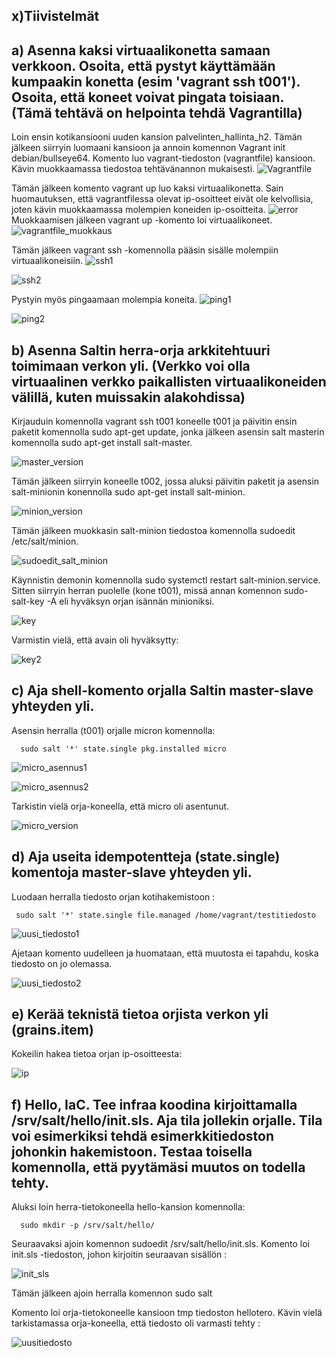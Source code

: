 ## x)Tiivistelmät


## a) Asenna kaksi virtuaalikonetta samaan verkkoon. Osoita, että pystyt käyttämään kumpaakin konetta (esim 'vagrant ssh t001'). Osoita, että koneet voivat pingata toisiaan. (Tämä tehtävä on helpointa tehdä Vagrantilla)

Loin ensin kotikansiooni uuden kansion palvelinten_hallinta_h2. Tämän jälkeen siirryin luomaani kansioon ja annoin komennon Vagrant init debian/bullseye64. Komento luo vagrant-tiedoston (vagrantfile) kansioon. Kävin muokkaamassa tiedostoa tehtävänannon mukaisesti. 
![Vagrantfile](https://github.com/Pakknoo/Palvelinten_hallinta/assets/122889266/739d13ac-74c7-416a-8499-271ef8ef47dd)

Tämän jälkeen komento vagrant up luo kaksi virtuaalikonetta. Sain huomautuksen, että vagrantfilessa olevat ip-osoitteet eivät ole kelvollisia, joten kävin muokkaamassa molempien koneiden ip-osoitteita. 
![error](https://github.com/Pakknoo/Palvelinten_hallinta/assets/122889266/06b7a881-c327-48f2-a5d1-11e066080f3e)
Muokkaamisen jälkeen vagrant up -komento loi virtuaalikoneet.
![vagrantfile_muokkaus](https://github.com/Pakknoo/Palvelinten_hallinta/assets/122889266/cc3df2ba-b0a2-4961-8c5f-1056d5591daa)

Tämän jälkeen vagrant ssh -komennolla pääsin sisälle molempiin virtuaalikoneisiin.
![ssh1](https://github.com/Pakknoo/Palvelinten_hallinta/assets/122889266/8a149c78-0df7-47e8-870d-e9578bffd282)


![ssh2](https://github.com/Pakknoo/Palvelinten_hallinta/assets/122889266/344114fb-48a6-4b82-a459-3abb88107f35)

Pystyin myös pingaamaan molempia koneita. 
![ping1](https://github.com/Pakknoo/Palvelinten_hallinta/assets/122889266/db06f65d-9f04-406f-931b-c8381703b6e0)

![ping2](https://github.com/Pakknoo/Palvelinten_hallinta/assets/122889266/a9971965-a5a9-40d5-a51b-21ae1cb564d6)



## b) Asenna Saltin herra-orja arkkitehtuuri toimimaan verkon yli. (Verkko voi olla virtuaalinen verkko paikallisten virtuaalikoneiden välillä, kuten muissakin alakohdissa)

Kirjauduin komennolla vagrant ssh t001 koneelle t001 ja päivitin ensin paketit komennolla sudo apt-get update, jonka jälkeen asensin salt masterin komennolla sudo apt-get install salt-master.

![master_version](https://github.com/Pakknoo/Palvelinten_hallinta/assets/122889266/399ca5cd-eb05-4e2b-a2f8-dfc4e7d14d0c)

Tämän jälkeen siirryin koneelle t002, jossa aluksi päivitin paketit ja asensin salt-minionin konennolla sudo apt-get install salt-minion. 

![minion_version](https://github.com/Pakknoo/Palvelinten_hallinta/assets/122889266/4de404e0-ea99-4e54-93fa-c32f69b4cf96)

Tämän jälkeen muokkasin salt-minion tiedostoa komennolla sudoedit /etc/salt/minion. 

![sudoedit_salt_minion](https://github.com/Pakknoo/Palvelinten_hallinta/assets/122889266/dfd83f1d-a3d8-4f77-a941-12f5816805c2)

Käynnistin demonin komennolla sudo systemctl restart salt-minion.service. 
Sitten siirryin herran puolelle (kone t001), missä annan komennon sudo-salt-key -A eli hyväksyn orjan isännän minioniksi. 

![key](https://github.com/Pakknoo/Palvelinten_hallinta/assets/122889266/46dbf64f-8913-4efb-9e6f-e2266084e060)

Varmistin vielä, että avain oli hyväksytty:


![key2](https://github.com/Pakknoo/Palvelinten_hallinta/assets/122889266/7b58ed8c-8536-4a57-85cc-c5b905e6f294)


## c) Aja shell-komento orjalla Saltin master-slave yhteyden yli.

Asensin herralla (t001) orjalle micron komennolla:

      sudo salt '*' state.single pkg.installed micro

![micro_asennus1](https://github.com/Pakknoo/Palvelinten_hallinta/assets/122889266/350836d7-bbd4-40fe-af0b-181be5571947)

![micro_asennus2](https://github.com/Pakknoo/Palvelinten_hallinta/assets/122889266/b125e3d8-7217-48d4-8ed6-0543785f1239)

Tarkistin vielä orja-koneella, että micro oli asentunut. 


![micro_version](https://github.com/Pakknoo/Palvelinten_hallinta/assets/122889266/3d83cbc4-7c33-47dd-b8bf-9513f866bbb6)

## d) Aja useita idempotentteja (state.single) komentoja master-slave yhteyden yli.

Luodaan herralla tiedosto orjan kotihakemistoon :

     sudo salt '*' state.single file.managed /home/vagrant/testitiedosto


![uusi_tiedosto1](https://github.com/Pakknoo/Palvelinten_hallinta/assets/122889266/119a120b-1d63-435c-979a-71607f0d8cf9)

Ajetaan komento uudelleen ja huomataan, että muutosta ei tapahdu, koska tiedosto on jo olemassa. 


![uusi_tiedosto2](https://github.com/Pakknoo/Palvelinten_hallinta/assets/122889266/1dc9e39f-fbff-44af-8673-9315d6452010)


## e) Kerää teknistä tietoa orjista verkon yli (grains.item)

Kokeilin hakea tietoa orjan ip-osoitteesta:

![ip](https://github.com/Pakknoo/Palvelinten_hallinta/assets/122889266/0d5cb6f3-5322-486d-8598-6b72085fb68f)


## f) Hello, IaC. Tee infraa koodina kirjoittamalla /srv/salt/hello/init.sls. Aja tila jollekin orjalle. Tila voi esimerkiksi tehdä esimerkkitiedoston johonkin hakemistoon. Testaa toisella komennolla, että pyytämäsi muutos on todella tehty.

Aluksi loin herra-tietokoneella hello-kansion komennolla:

      sudo mkdir -p /srv/salt/hello/

Seuraavaksi ajoin komennon sudoedit /srv/salt/hello/init.sls. Komento loi init.sls -tiedoston, johon kirjoitin seuraavan sisällön :

![init_sls](https://github.com/Pakknoo/Palvelinten_hallinta/assets/122889266/d27e5384-4cab-45d2-b911-1c6a061b860f)

Tämän jälkeen ajoin herralla komennon        sudo salt

Komento loi orja-tietokoneelle kansioon tmp tiedoston hellotero. Kävin vielä tarkistamassa orja-koneella, että tiedosto oli varmasti tehty :

![uusitiedosto](https://github.com/Pakknoo/Palvelinten_hallinta/assets/122889266/2a0d26ca-ac25-4bbd-b604-3170d19cf1b5)







